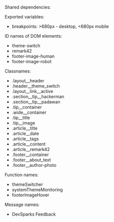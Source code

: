 Shared dependencies:

Exported variables:
- breakpoints: >680px - desktop, <680px mobile

ID names of DOM elements:
- theme-switch
- remark42
- footer-image-human
- footer-image-robot

Classnames:
- .layout__header
- .header__theme_switch
- .layout__link__active
- .section__tip__hackerman
- .section__tip__padawan
- .tip__container
- .wide__container
- .tip__title
- .tip__image
- .article__title
- .article__date
- .article__tags
- .article__content
- .article__remark42
- .footer__container
- .footer__about_text
- .footer__author-photo

Function names:
- themeSwitcher
- systemThemeMonitoring
- footerImageHover

Message names:
- DevSparks Feedback